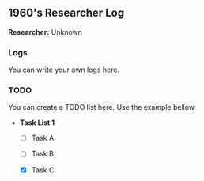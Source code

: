 ## 1960's Researcher Log
__Researcher:__ Unknown  

### Logs
You can write your own logs here.

### TODO
You can create a TODO list here. Use the example bellow.  
- __Task List 1__  

    - [ ] Task A
    - [ ] Task B
    - [X] Task C
   
